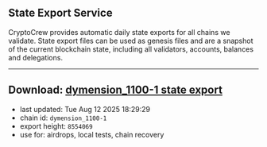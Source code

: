 ## State Export Service
CryptoCrew provides automatic daily state exports for all chains we validate. State export files can be used as genesis files and are a snapshot of the current blockchain state, including all validators, accounts, balances and delegations.

---
**Download: [dymension_1100-1 state export](https://dl-eu2.ccvalidators.com/SERVICE/dymension/dymension_1100-1_export_8554069.json)**
---

- last updated: Tue Aug 12 2025 18:29:29
- chain id: `dymension_1100-1`
- export height: `8554069`
- use for: airdrops, local tests, chain recovery
